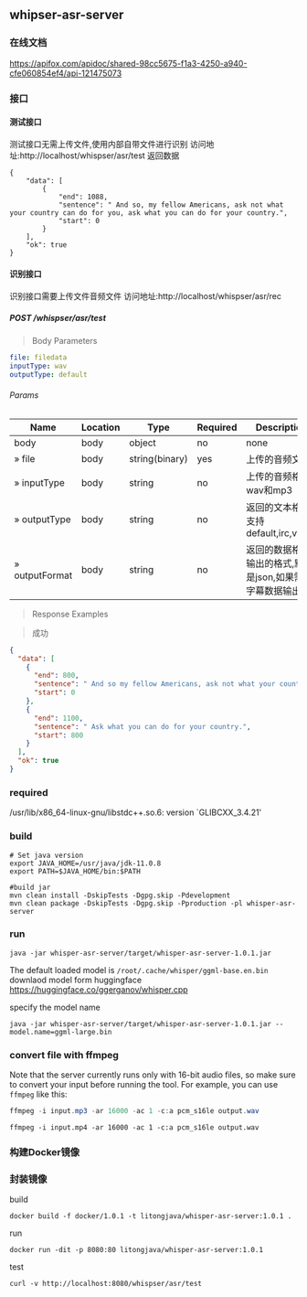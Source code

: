 ## whipser-asr-server
### 在线文档
https://apifox.com/apidoc/shared-98cc5675-f1a3-4250-a940-cfe060854ef4/api-121475073

### 接口
#### 测试接口
测试接口无需上传文件,使用内部自带文件进行识别
访问地址:http://localhost/whispser/asr/test
返回数据
```
{
    "data": [
        {
            "end": 1088,
            "sentence": " And so, my fellow Americans, ask not what your country can do for you, ask what you can do for your country.",
            "start": 0
        }
    ],
    "ok": true
}
```
#### 识别接口
识别接口需要上传文件音频文件
访问地址:http://localhost/whispser/asr/rec
##### POST /whispser/asr/test

> Body Parameters

```yaml
file: filedata
inputType: wav
outputType: default

```

###### Params

|Name|Location|Type|Required|Description|
|---|---|---|---|---|
|body|body|object| no |none|
|» file|body|string(binary)| yes |上传的音频文件|
|» inputType|body|string| no |上传的音频格式wav和mp3|
|» outputType|body|string| no |返回的文本格式,支持default,irc,vtt,srt|
|» outputFormat|body|string| no |返回的数据格式,输出的格式,默认是json,如果需要字幕数据输出txt|

> Response Examples

> 成功

```json
{
  "data": [
    {
      "end": 800,
      "sentence": " And so my fellow Americans, ask not what your country can do for you.",
      "start": 0
    },
    {
      "end": 1100,
      "sentence": " Ask what you can do for your country.",
      "start": 800
    }
  ],
  "ok": true
}
```
### required
/usr/lib/x86_64-linux-gnu/libstdc++.so.6: version `GLIBCXX_3.4.21'
### build
```
# Set java version
export JAVA_HOME=/usr/java/jdk-11.0.8
export PATH=$JAVA_HOME/bin:$PATH

#build jar
mvn clean install -DskipTests -Dgpg.skip -Pdevelopment
mvn clean package -DskipTests -Dgpg.skip -Pproduction -pl whisper-asr-server
```
### run
```
java -jar whisper-asr-server/target/whisper-asr-server-1.0.1.jar
```
The default loaded model is `/root/.cache/whisper/ggml-base.en.bin`
downlaod model form huggingface https://huggingface.co/ggerganov/whisper.cpp


specify the model name
```
java -jar whisper-asr-server/target/whisper-asr-server-1.0.1.jar --model.name=ggml-large.bin
```

### convert file with ffmpeg
Note that the server currently runs only with 16-bit audio files, so make sure to convert your input before running the tool.
For example, you can use `ffmpeg` like this:

```java
ffmpeg -i input.mp3 -ar 16000 -ac 1 -c:a pcm_s16le output.wav
```

```
ffmpeg -i input.mp4 -ar 16000 -ac 1 -c:a pcm_s16le output.wav
```

### 构建Docker镜像
### 封装镜像

build

```
docker build -f docker/1.0.1 -t litongjava/whisper-asr-server:1.0.1 .
```

run

```
docker run -dit -p 8080:80 litongjava/whisper-asr-server:1.0.1
```

test
```
curl -v http://localhost:8080/whispser/asr/test
```